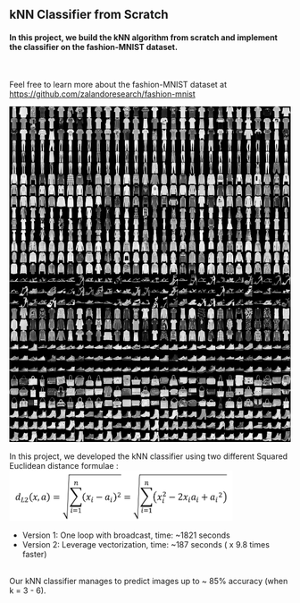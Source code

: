 ## kNN Classifier from Scratch

#### In this project, we build the kNN algorithm from scratch and implement the classifier on the fashion-MNIST dataset.

<br/>

Feel free to learn more about the fashion-MNIST dataset at https://github.com/zalandoresearch/fashion-mnist <br/>

<img src="fashion-mnist-sprite.png" width="800" height="600">

In this project, we developed the kNN classifier using two different Squared Euclidean distance formulae :
<img src="euclidean_dist.png" width="400" height="90">
- Version 1: One loop with broadcast, time: ~1821 seconds
- Version 2: Leverage vectorization, time: ~187 seconds ( x 9.8 times faster)
<br/><br/>

Our kNN classifier manages to predict images up to ~ 85% accuracy (when k = 3 - 6).


